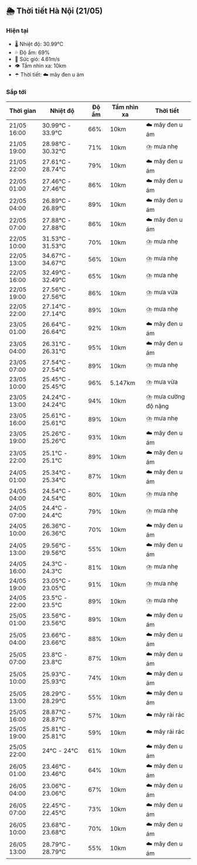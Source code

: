 ## 🌦️ Thời tiết Hà Nội (21/05)

### Hiện tại

- 🌡️ Nhiệt độ: 30.99℃
- 💦 Độ ẩm: 69%
- 💨 Sức gió: 4.61m/s
- 👁️ Tầm nhìn xa: 10km
- ☂️ Thời tiết: ☁️ mây đen u ám

### Sắp tới

| Thời gian | Nhiệt độ | Độ ẩm | Tầm nhìn xa | Thời tiết |
| --- | --- | --- | --- | --- |
| 21/05 16:00 | 30.99℃ - 33.9℃ | 66% | 10km | ☁️ mây đen u ám |
| 21/05 19:00 | 28.98℃ - 30.32℃ | 71% | 10km | ⛈️ mưa nhẹ |
| 21/05 22:00 | 27.61℃ - 28.74℃ | 79% | 10km | ☁️ mây đen u ám |
| 22/05 01:00 | 27.46℃ - 27.46℃ | 86% | 10km | ☁️ mây đen u ám |
| 22/05 04:00 | 26.89℃ - 26.89℃ | 89% | 10km | ☁️ mây đen u ám |
| 22/05 07:00 | 27.88℃ - 27.88℃ | 86% | 10km | ☁️ mây đen u ám |
| 22/05 10:00 | 31.53℃ - 31.53℃ | 70% | 10km | ⛈️ mưa nhẹ |
| 22/05 13:00 | 34.67℃ - 34.67℃ | 56% | 10km | ⛈️ mưa nhẹ |
| 22/05 16:00 | 32.49℃ - 32.49℃ | 65% | 10km | ⛈️ mưa nhẹ |
| 22/05 19:00 | 27.56℃ - 27.56℃ | 86% | 10km | ⛈️ mưa vừa |
| 22/05 22:00 | 27.14℃ - 27.14℃ | 89% | 10km | ⛈️ mưa nhẹ |
| 23/05 01:00 | 26.64℃ - 26.64℃ | 92% | 10km | ☁️ mây đen u ám |
| 23/05 04:00 | 26.31℃ - 26.31℃ | 95% | 10km | ☁️ mây đen u ám |
| 23/05 07:00 | 27.54℃ - 27.54℃ | 89% | 10km | ⛈️ mưa nhẹ |
| 23/05 10:00 | 25.45℃ - 25.45℃ | 96% | 5.147km | ⛈️ mưa vừa |
| 23/05 13:00 | 24.24℃ - 24.24℃ | 94% | 10km | ⛈️ mưa cường độ nặng |
| 23/05 16:00 | 25.61℃ - 25.61℃ | 89% | 10km | ⛈️ mưa nhẹ |
| 23/05 19:00 | 25.26℃ - 25.26℃ | 93% | 10km | ☁️ mây đen u ám |
| 23/05 22:00 | 25.1℃ - 25.1℃ | 89% | 10km | ☁️ mây đen u ám |
| 24/05 01:00 | 25.34℃ - 25.34℃ | 87% | 10km | ☁️ mây đen u ám |
| 24/05 04:00 | 24.54℃ - 24.54℃ | 80% | 10km | ⛈️ mưa nhẹ |
| 24/05 07:00 | 24.4℃ - 24.4℃ | 79% | 10km | ⛈️ mưa nhẹ |
| 24/05 10:00 | 26.36℃ - 26.36℃ | 70% | 10km | ☁️ mây đen u ám |
| 24/05 13:00 | 29.56℃ - 29.56℃ | 55% | 10km | ☁️ mây đen u ám |
| 24/05 16:00 | 24.3℃ - 24.3℃ | 81% | 10km | ⛈️ mưa nhẹ |
| 24/05 19:00 | 23.05℃ - 23.05℃ | 91% | 10km | ⛈️ mưa nhẹ |
| 24/05 22:00 | 23.5℃ - 23.5℃ | 89% | 10km | ⛈️ mưa nhẹ |
| 25/05 01:00 | 23.56℃ - 23.56℃ | 89% | 10km | ☁️ mây đen u ám |
| 25/05 04:00 | 23.66℃ - 23.66℃ | 88% | 10km | ☁️ mây đen u ám |
| 25/05 07:00 | 23.8℃ - 23.8℃ | 87% | 10km | ☁️ mây đen u ám |
| 25/05 10:00 | 25.93℃ - 25.93℃ | 74% | 10km | ☁️ mây đen u ám |
| 25/05 13:00 | 28.29℃ - 28.29℃ | 55% | 10km | ☁️ mây đen u ám |
| 25/05 16:00 | 28.87℃ - 28.87℃ | 57% | 10km | ☁️ mây rải rác |
| 25/05 19:00 | 25.81℃ - 25.81℃ | 59% | 10km | ☁️ mây rải rác |
| 25/05 22:00 | 24℃ - 24℃ | 61% | 10km | ☁️ mây đen u ám |
| 26/05 01:00 | 23.46℃ - 23.46℃ | 64% | 10km | ☁️ mây đen u ám |
| 26/05 04:00 | 23.06℃ - 23.06℃ | 67% | 10km | ☁️ mây đen u ám |
| 26/05 07:00 | 22.45℃ - 22.45℃ | 73% | 10km | ☁️ mây đen u ám |
| 26/05 10:00 | 23.68℃ - 23.68℃ | 70% | 10km | ☁️ mây đen u ám |
| 26/05 13:00 | 28.79℃ - 28.79℃ | 55% | 10km | ☁️ mây đen u ám |
